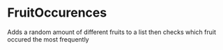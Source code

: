 # FruitOccurences
Adds a random amount of different fruits to a list then checks which fruit occured the most frequently 
